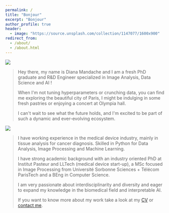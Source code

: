 ```yaml
---
permalink: /
title: "Bonjour"
excerpt: "Bonjour"
author_profile: true
header:
  - image: "https://source.unsplash.com/collection/1147077/1600x900"
redirect_from:
  - /about/
  - /about.html
---
```


<img src="https://source.unsplash.com/hV1gChgMa-k/1600x300">

> Hey there, my name is Diana Mandache and I am a fresh PhD graduate and R&D Engineer specialized in Image Analysis, Data Science and AI ! 
> 
> When I'm not tuning hyperparameters or crunching data, you can find me exploring the beautiful city of Paris, I might be indulging in some fresh pastries or enjoying a concert at Olympia hall. 
> 
> I can't wait to see what the future holds, and I'm excited to be part of such a dynamic and ever-evolving ecosystem.

<img src="https://dmandache.github.io/images/profile_big.jpg">

> I have working experience in the medical device industry, mainly in tissue analysis for cancer diagnosis. Skilled in Python for Data Analysis, Image Processing and Machine Learning. 
> 
> I have strong academic background with an industry oriented PhD at Institut Pasteur and LLTech (medical device start-up), a MSc focused in Image Processing from Université Sorbonne Sciences + Télécom ParisTech and a BEng in Computer Science.
> 
> I am very passionate about interdisciplinarity and diversity and eager to expand my knowledge in the biomedical field and interpretable AI.
> 
> If you want to know more about my work take a look at my [CV](https://dmandache.github.io/cv/) or <a href="mailto:diana.mandache00@gmail.com" target="_blank">contact me</a>.


<!-- <img src="https://source.unsplash.com/collection/3326872/1600x900"> -->
